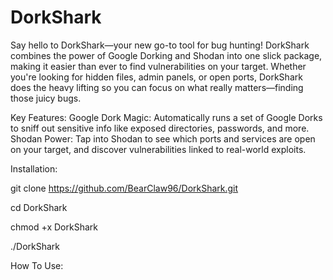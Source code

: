 # DorkShark
Say hello to DorkShark—your new go-to tool for bug hunting! DorkShark combines the power of Google Dorking and Shodan into one slick package, making it easier than ever to find vulnerabilities on your target. Whether you're looking for hidden files, admin panels, or open ports, DorkShark does the heavy lifting so you can focus on what really matters—finding those juicy bugs.

Key Features:
Google Dork Magic: Automatically runs a set of Google Dorks to sniff out sensitive info like exposed directories, passwords, and more.
Shodan Power: Tap into Shodan to see which ports and services are open on your target, and discover vulnerabilities linked to real-world exploits.

Installation: 

git clone https://github.com/BearClaw96/DorkShark.git

cd DorkShark 

chmod +x DorkShark 

./DorkShark 


How To Use: 
